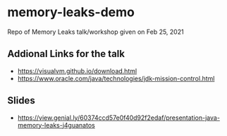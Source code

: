 # memory-leaks-demo
Repo of Memory Leaks talk/workshop given on Feb 25, 2021


## Addional Links for the talk

- https://visualvm.github.io/download.html
- https://www.oracle.com/java/technologies/jdk-mission-control.html

## Slides

- https://view.genial.ly/60374ccd57e0f40d92f2edaf/presentation-java-memory-leaks-j4guanatos

